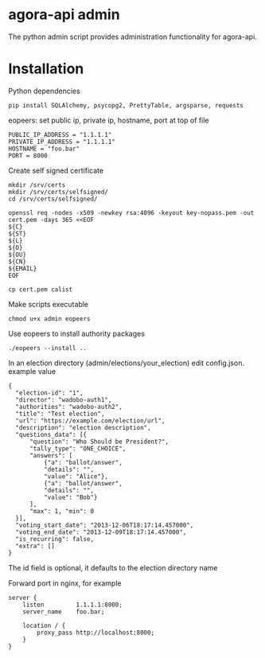 agora-api admin
===============
The python admin script provides administration functionality for agora-api.

Installation
============

Python dependencies

    pip install SQLAlchemy, psycopg2, PrettyTable, argsparse, requests

eopeers: set public ip, private ip, hostname, port at top of file

    PUBLIC_IP_ADDRESS = "1.1.1.1"
    PRIVATE_IP_ADDRESS = "1.1.1.1"
    HOSTNAME = "foo.bar"
    PORT = 8000

Create self signed certificate

    mkdir /srv/certs
    mkdir /srv/certs/selfsigned/
    cd /srv/certs/selfsigned/

    openssl req -nodes -x509 -newkey rsa:4096 -keyout key-nopass.pem -out cert.pem -days 365 <<EOF
    ${C}
    ${ST}
    ${L}
    ${O}
    ${OU}
    ${CN}
    ${EMAIL}
    EOF

    cp cert.pem calist

Make scripts executable

    chmod u+x admin eopeers

Use eopeers to install authority packages

    ./eopeers --install ..

In an election directory (admin/elections/your_election) edit config.json. example value

    {
      "election-id": "1",
      "director": "wadobo-auth1",
      "authorities": "wadobo-auth2",
      "title": "Test election",
      "url": "https://example.com/election/url",
      "description": "election description",
      "questions_data": [{
          "question": "Who Should be President?",
          "tally_type": "ONE_CHOICE",
          "answers": [
              {"a": "ballot/answer",
              "details": "",
              "value": "Alice"},
              {"a": "ballot/answer",
              "details": "",
              "value": "Bob"}
          ],
          "max": 1, "min": 0
      }],
      "voting_start_date": "2013-12-06T18:17:14.457000",
      "voting_end_date": "2013-12-09T18:17:14.457000",
      "is_recurring": false,
      "extra": []
    }

The id field is optional, it defaults to the election directory name

Forward port in nginx, for example

    server {
        listen         1.1.1.1:8000;
        server_name    foo.bar;

        location / {
            proxy_pass http://localhost:8000;
        }
    }
